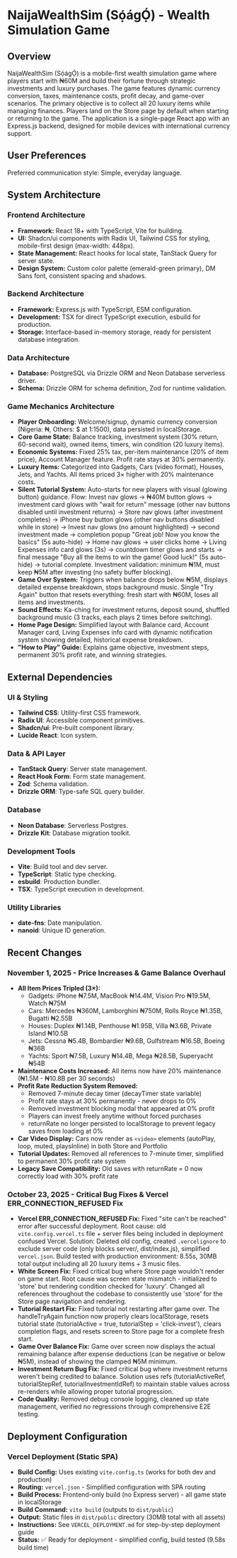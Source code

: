 # NaijaWealthSim (Sọ́ágỌ́) - Wealth Simulation Game

## Overview

NaijaWealthSim (Sọ́ágỌ́) is a mobile-first wealth simulation game where players start with ₦60M and build their fortune through strategic investments and luxury purchases. The game features dynamic currency conversion, taxes, maintenance costs, profit decay, and game-over scenarios. The primary objective is to collect all 20 luxury items while managing finances. Players land on the Store page by default when starting or returning to the game. The application is a single-page React app with an Express.js backend, designed for mobile devices with international currency support.

## User Preferences

Preferred communication style: Simple, everyday language.

## System Architecture

### Frontend Architecture
- **Framework:** React 18+ with TypeScript, Vite for building.
- **UI:** Shadcn/ui components with Radix UI, Tailwind CSS for styling, mobile-first design (max-width: 448px).
- **State Management:** React hooks for local state, TanStack Query for server state.
- **Design System:** Custom color palette (emerald-green primary), DM Sans font, consistent spacing and shadows.

### Backend Architecture
- **Framework:** Express.js with TypeScript, ESM configuration.
- **Development:** TSX for direct TypeScript execution, esbuild for production.
- **Storage:** Interface-based in-memory storage, ready for persistent database integration.

### Data Architecture
- **Database:** PostgreSQL via Drizzle ORM and Neon Database serverless driver.
- **Schema:** Drizzle ORM for schema definition, Zod for runtime validation.

### Game Mechanics Architecture
- **Player Onboarding:** Welcome/signup, dynamic currency conversion (Nigeria: ₦, Others: $ at 1:1500), data persisted in localStorage.
- **Core Game State:** Balance tracking, investment system (30% return, 60-second wait), owned items, timers, win condition (20 luxury items).
- **Economic Systems:** Fixed 25% tax, per-item maintenance (20% of item price), Account Manager feature. Profit rate stays at 30% permanently.
- **Luxury Items:** Categorized into Gadgets, Cars (video format), Houses, Jets, and Yachts. All items priced 3× higher with 20% maintenance costs.
- **Silent Tutorial System:** Auto-starts for new players with visual (glowing button) guidance. Flow: Invest nav glows → ₦40M button glows → investment card glows with "wait for return" message (other nav buttons disabled until investment returns) → Store nav glows (after investment completes) → iPhone buy button glows (other nav buttons disabled while in store) → Invest nav glows (no amount highlighted) → second investment made → completion popup "Great job! Now you know the basics" (5s auto-hide) → Home nav glows → user clicks home → Living Expenses info card glows (3s) → countdown timer glows and starts → final message "Buy all the items to win the game! Good luck!" (5s auto-hide) → tutorial complete. Investment validation: minimum ₦1M, must keep ₦5M after investing (no safety buffer blocking).
- **Game Over System:** Triggers when balance drops below ₦5M, displays detailed expense breakdown, stops background music. Single "Try Again" button that resets everything: fresh start with ₦60M, loses all items and investments.
- **Sound Effects:** Ka-ching for investment returns, deposit sound, shuffled background music (3 tracks, each plays 2 times before switching).
- **Home Page Design:** Simplified layout with Balance card, Account Manager card, Living Expenses info card with dynamic notification system showing detailed, historical expense breakdown.
- **"How to Play" Guide:** Explains game objective, investment steps, permanent 30% profit rate, and winning strategies.

## External Dependencies

### UI & Styling
- **Tailwind CSS**: Utility-first CSS framework.
- **Radix UI**: Accessible component primitives.
- **Shadcn/ui**: Pre-built component library.
- **Lucide React**: Icon system.

### Data & API Layer
- **TanStack Query**: Server state management.
- **React Hook Form**: Form state management.
- **Zod**: Schema validation.
- **Drizzle ORM**: Type-safe SQL query builder.

### Database
- **Neon Database**: Serverless Postgres.
- **Drizzle Kit**: Database migration toolkit.

### Development Tools
- **Vite**: Build tool and dev server.
- **TypeScript**: Static type checking.
- **esbuild**: Production bundler.
- **TSX**: TypeScript execution in development.

### Utility Libraries
- **date-fns**: Date manipulation.
- **nanoid**: Unique ID generation.

## Recent Changes

### November 1, 2025 - Price Increases & Game Balance Overhaul
- **All Item Prices Tripled (3×):**
  - Gadgets: iPhone ₦7.5M, MacBook ₦14.4M, Vision Pro ₦19.5M, Watch ₦75M
  - Cars: Mercedes ₦360M, Lamborghini ₦750M, Rolls Royce ₦1.35B, Bugatti ₦2.55B
  - Houses: Duplex ₦1.14B, Penthouse ₦1.95B, Villa ₦3.6B, Private Island ₦10.5B
  - Jets: Cessna ₦5.4B, Bombardier ₦9.6B, Gulfstream ₦16.5B, Boeing ₦36B
  - Yachts: Sport ₦7.5B, Luxury ₦14.4B, Mega ₦28.5B, Superyacht ₦54B
- **Maintenance Costs Increased:** All items now have 20% maintenance (₦1.5M - ₦10.8B per 30 seconds)
- **Profit Rate Reduction System Removed:** 
  - Removed 7-minute decay timer (decayTimer state variable)
  - Profit rate stays at 30% permanently - never drops to 0%
  - Removed investment blocking modal that appeared at 0% profit
  - Players can invest freely anytime without forced purchases
  - returnRate no longer persisted to localStorage to prevent legacy saves from loading at 0%
- **Car Video Display:** Cars now render as `<video>` elements (autoPlay, loop, muted, playsInline) in both Store and Portfolio
- **Tutorial Updates:** Removed all references to 7-minute timer, simplified to permanent 30% profit rate system
- **Legacy Save Compatibility:** Old saves with returnRate = 0 now correctly load with 30% profit rate

### October 23, 2025 - Critical Bug Fixes & Vercel ERR_CONNECTION_REFUSED Fix
- **Vercel ERR_CONNECTION_REFUSED Fix:** Fixed "site can't be reached" error after successful deployment. Root cause: old `vite.config.vercel.ts` file + server files being included in deployment confused Vercel. Solution: Deleted old config, created `.vercelignore` to exclude server code (only blocks server/, dist/index.js), simplified `vercel.json`. Build tested with production environment: 8.55s, 30MB total output including all 20 luxury items + 3 music files.
- **White Screen Fix:** Fixed critical bug where Store page wouldn't render on game start. Root cause was screen state mismatch - initialized to 'store' but rendering condition checked for 'luxury'. Changed all references throughout the codebase to consistently use 'store' for the Store page navigation and rendering.
- **Tutorial Restart Fix:** Fixed tutorial not restarting after game over. The handleTryAgain function now properly clears localStorage, resets tutorial state (tutorialActive = true, tutorialStep = 'click-invest'), clears completion flags, and resets screen to Store page for a complete fresh start.
- **Game Over Balance Fix:** Game over screen now displays the actual remaining balance after expense deductions (can be negative or below ₦5M), instead of showing the clamped ₦5M minimum.
- **Investment Return Bug Fix:** Fixed critical bug where investment returns weren't being credited to balance. Solution uses refs (tutorialActiveRef, tutorialStepRef, tutorialInvestmentIdRef) to maintain stable values across re-renders while allowing proper tutorial progression.
- **Code Quality:** Removed debug console logging, cleaned up state management, verified no regressions through comprehensive E2E testing.

## Deployment Configuration

### Vercel Deployment (Static SPA)
- **Build Config:** Uses existing `vite.config.ts` (works for both dev and production)
- **Routing:** `vercel.json` - Simplified configuration with SPA routing
- **Build Process:** Frontend-only build (no Express server) - all game state in localStorage
- **Build Command:** `vite build` (outputs to `dist/public`)
- **Output:** Static files in `dist/public` directory (30MB total with all assets)
- **Instructions:** See `VERCEL_DEPLOYMENT.md` for step-by-step deployment guide
- **Status:** ✅ Ready for deployment - simplified config, build tested (9.58s build time)